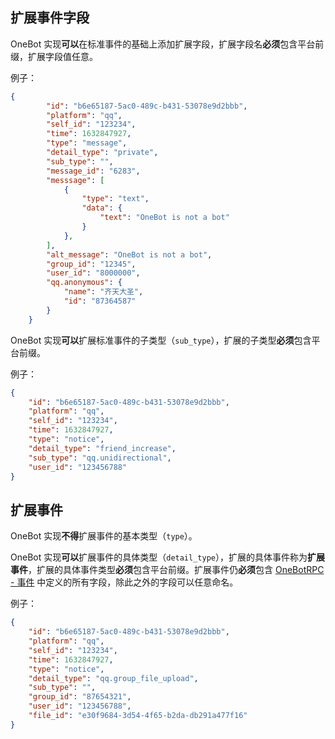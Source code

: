 ## 扩展事件字段

OneBot 实现**可以**在标准事件的基础上添加扩展字段，扩展字段名**必须**包含平台前缀，扩展字段值任意。

例子：

```json
{
        "id": "b6e65187-5ac0-489c-b431-53078e9d2bbb",
        "platform": "qq",
        "self_id": "123234",
        "time": 1632847927,
        "type": "message",
        "detail_type": "private",
        "sub_type": "",
        "message_id": "6283",
        "messsage": [
            {
                "type": "text",
                "data": {
                    "text": "OneBot is not a bot"
                }
            },
        ],
        "alt_message": "OneBot is not a bot",
        "group_id": "12345",
        "user_id": "8000000",
        "qq.anonymous": {
            "name": "齐天大圣",
            "id": "87364587"
        }
    }
```

OneBot 实现**可以**扩展标准事件的子类型（`sub_type`），扩展的子类型**必须**包含平台前缀。

例子：

```json
{
    "id": "b6e65187-5ac0-489c-b431-53078e9d2bbb",
    "platform": "qq",
    "self_id": "123234",
    "time": 1632847927,
    "type": "notice",
    "detail_type": "friend_increase",
    "sub_type": "qq.unidirectional",
    "user_id": "123456788"
}
```

## 扩展事件

OneBot 实现**不得**扩展事件的基本类型（`type`）。

OneBot 实现**可以**扩展事件的具体类型（`detail_type`），扩展的具体事件称为**扩展事件**，扩展的具体事件类型**必须**包含平台前缀。扩展事件仍**必须**包含 [OneBotRPC - 事件](../../onebotrpc/data-protocol/event.md) 中定义的所有字段，除此之外的字段可以任意命名。

例子：

```json
{
    "id": "b6e65187-5ac0-489c-b431-53078e9d2bbb",
    "platform": "qq",
    "self_id": "123234",
    "time": 1632847927,
    "type": "notice",
    "detail_type": "qq.group_file_upload",
    "sub_type": "",
    "group_id": "87654321",
    "user_id": "123456788",
    "file_id": "e30f9684-3d54-4f65-b2da-db291a477f16"
}
```
